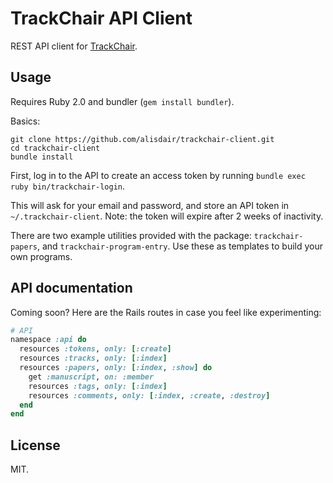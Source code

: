 # TrackChair API Client

REST API client for [TrackChair][trackchair].

[trackchair]: https://www.trackchair.com/

## Usage

Requires Ruby 2.0 and bundler (`gem install bundler`).

Basics:

    git clone https://github.com/alisdair/trackchair-client.git
    cd trackchair-client
    bundle install

First, log in to the API to create an access token by running `bundle exec ruby bin/trackchair-login`.

This will ask for your email and password, and store an API token in `~/.trackchair-client`. Note: the token will expire after 2 weeks of inactivity.

There are two example utilities provided with the package: `trackchair-papers`, and `trackchair-program-entry`. Use these as templates to build your own programs.

## API documentation

Coming soon? Here are the Rails routes in case you feel like experimenting:

```ruby
# API
namespace :api do
  resources :tokens, only: [:create]
  resources :tracks, only: [:index]
  resources :papers, only: [:index, :show] do
    get :manuscript, on: :member
    resources :tags, only: [:index]
    resources :comments, only: [:index, :create, :destroy]
  end
end
```

## License

MIT.
